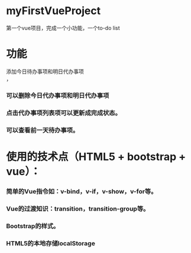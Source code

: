 # myFirstVueProject
 第一个vue项目，完成一个小功能，一个to-do list
# 功能
添加今日待办事项和明日代办事项<br>，
### 可以删除今日代办事项和明日代办事项<br>
### 点击代办事项列表项可以更新成完成状态。
### 可以查看前一天待办事项。
# 使用的技术点（HTML5 + bootstrap + vue）：
### 简单的Vue指令如：v-bind，v-if，v-show，v-for等。
### Vue的过渡知识：transition，transition-group等。
### Bootstrap的样式。
### HTML5的本地存储localStorage
